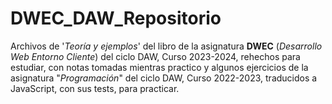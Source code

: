 # DWEC_DAW_Repositorio
Archivos de '*Teoría y ejemplos*' del libro de la asignatura **DWEC** (*Desarrollo Web Entorno Cliente*) del ciclo DAW, Curso 2023-2024, rehechos para estudiar, con notas tomadas mientras practico y algunos ejercicios de la asignatura "*Programación*" del ciclo DAW, Curso 2022-2023, traducidos a JavaScript, con sus tests, para practicar.
